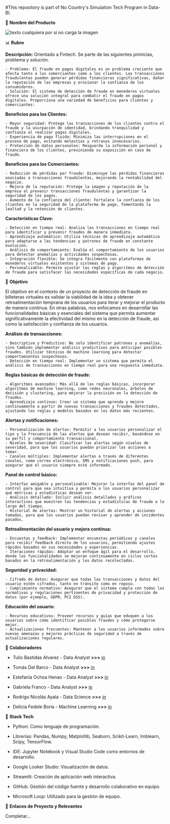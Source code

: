 #This repository is part of No Country's Simulation Tech Program in Data-BI.

💎 **Nombre del Producto**

![texto cualquiera por si no carga la imagen](https://github.com/No-Country/c18-80-t-data-bi/blob/main/WS.png)


📊 **Rubro**


**Descripción:** Orientado a Fintech. Se parte de las siguientes primicias, problema y solución.

    - Problema: El fraude en pagos digitales es un problema creciente que afecta tanto a los comerciantes como a los clientes. Las transacciones fraudulentas pueden generar pérdidas financieras significativas, dañar la reputación de las empresas y erosionar la confianza de los consumidores.
    - Solución: El sistema de detección de fraude en monederos virtuales ofrece una solución integral para combatir el fraude en pagos digitales. Proporciona una variedad de beneficios para clientes y comerciantes:


**Beneficios para los Clientes:**

    - Mayor seguridad: Protege las transacciones de los clientes contra el fraude y la usurpación de identidad, brindando tranquilidad y confianza al realizar pagos digitales.
    - Experiencia de pago fluida: Minimiza las interrupciones en el proceso de pago, evitando molestias y retrasos innecesarios.
    - Protección de datos personales: Resguarda la información personal y financiera de los clientes, previniendo su exposición en caso de fraude.

**Beneficios para los Comerciantes:**

    - Reducción de pérdidas por fraude: Disminuye las pérdidas financieras asociadas a transacciones fraudulentas, mejorando la rentabilidad del negocio.
    - Mejora de la reputación: Protege la imagen y reputación de la empresa al prevenir transacciones fraudulentas y garantizar la seguridad de los pagos.
    - Aumento de la confianza del cliente: Fortalece la confianza de los clientes en la seguridad de la plataforma de pago, fomentando la lealtad y la retención de clientes.

**Características Clave:**

    - Detección en tiempo real: Analiza las transacciones en tiempo real para identificar y prevenir fraudes de manera inmediata.
    - Aprendizaje automático: Utiliza técnicas de aprendizaje automático para adaptarse a las tendencias y patrones de fraude en constante evolución.
    - Análisis de comportamiento: Evalúa el comportamiento de los usuarios para detectar anomalías y actividades sospechosas.
    - Integración flexible: Se integra fácilmente con plataformas de monederos virtuales existentes y sistemas de pago.
    - Personalizable: Permite ajustar las reglas y algoritmos de detección de fraude para satisfacer las necesidades específicas de cada negocio.


🎯 **Objetivo**


El objetivo en el contexto de un proyecto de detección de fraude en billeteras virtuales es validar la viabilidad de la idea y obtener retroalimentación temprana de los usuarios para iterar y mejorar el producto de manera continua. En otras palabras, nos enfocamos en desarrollar las funcionalidades básicas y esenciales del sistema que permita aumentar significativamente la efectividad del mismo en la detección de fraude, así como la satisfacción y confianza de los usuarios.

**Análisis de transacciones:**

    - Descriptivo y Predictivo: No solo identificar patrones y anomalías, sino también implementar análisis predictivos para anticipar posibles fraudes. Utilizar técnicas de machine learning para detectar comportamientos sospechosos.
    - Detección en tiempo real: Implementar un sistema que permita el análisis de transacciones en tiempo real para una respuesta inmediata.
    
**Reglas básicas de detección de fraude:**

    - Algoritmos avanzados: Más allá de las reglas básicas, incorporar algoritmos de machine learning, como redes neuronales, árboles de decisión y clustering, para mejorar la precisión en la detección de fraudes.
    - Aprendizaje continuo: Crear un sistema que aprenda y mejore continuamente a partir de nuevas transacciones y fraudes detectados, ajustando las reglas y modelos basados en los datos más recientes.
    
**Alertas y notificaciones:**

    - Personalización de alertas: Permitir a los usuarios personalizar el tipo y la frecuencia de las alertas que desean recibir, basándose en su perfil y comportamiento transaccional.
    - Niveles de severidad: Clasificar las alertas según niveles de severidad, para que los usuarios puedan priorizar las acciones a tomar.
    - Canales múltiples: Implementar alertas a través de diferentes canales, como correo electrónico, SMS y notificaciones push, para asegurar que el usuario siempre esté informado.
    
**Panel de control básico:**

    - Interfaz amigable y personalizable: Mejorar la interfaz del panel de control para que sea intuitiva y permita a los usuarios personalizar qué métricas y estadísticas desean ver.
    - Análisis detallado: Incluir análisis detallados y gráficos interactivos que muestren las tendencias y estadísticas de fraude a lo largo del tiempo.
    - Historial de alertas: Mostrar un historial de alertas y acciones tomadas, para que los usuarios puedan revisar y aprender de incidentes pasados.
    
**Retroalimentación del usuario y mejora continua:**

    - Encuestas y feedback: Implementar encuestas periódicas y canales para recibir feedback directo de los usuarios, permitiendo ajustes rápidos basados en sus necesidades y experiencias.
    - Iteraciones rápidas: Adoptar un enfoque ágil para el desarrollo, donde las funcionalidades se mejoran continuamente en ciclos cortos basados en la retroalimentación y los datos recolectados.
    
**Seguridad y privacidad:**

    - Cifrado de datos: Asegurar que todas las transacciones y datos del usuario estén cifrados, tanto en tránsito como en reposo.
    - Cumplimiento normativo: Asegurar que el sistema cumpla con todas las normativas y regulaciones pertinentes de privacidad y protección de datos (por ejemplo, GDPR, PCI DSS).
    
**Educación del usuario:**
  
    - Recursos educativos: Proveer recursos y guías que eduquen a los usuarios sobre cómo identificar posibles fraudes y cómo protegerse mejor.
    - Actualizaciones frecuentes: Mantener a los usuarios informados sobre nuevas amenazas y mejores prácticas de seguridad a través de actualizaciones regulares.


🧩 **Colaboradores**


- Tulio Bastidas Alvarez - Data Analyst **>>>** [in](https://www.linkedin.com/in/tulio-bastidas-alvarez/)

- Tomás Del Barco - Data Analyst **>>>**  [in](https://www.linkedin.com/in/tomás-del-barco-b74337229/)

- Estefanía Ochoa Henao - Data Analyst **>>>** [in](https://www.linkedin.com/in/estefania-ochoa-henao/)

- Gabriela Franco - Data Analyst **>>>** [in](https://www.linkedin.com/in/gabyfranco/)

- Rodrigo Nicolás Ayala - Data Science **>>>** [in](https://www.linkedin.com/in/arodrigonicolas/)

- Delicia Fedele Boria - Machine Learning **>>>** [in](https://www.linkedin.com/in/deliciafedeleboria/)


🤖 **Stack Tech**

- Python: Como lenguaje de programación.
  
- Librerías: Pandas, Numpy, Matplotlib, Seaborn, Scikit-Learn, Imblearn, Scipy, TensorFlow.
  
- IDE: Jupyter Notebook y Visual Studio Code como entornos de desarrollo.
  
- Google Looker Studio: Visualización de datos.
  
- Streamlit: Creación de aplicación web interactiva.
  
- GitHub: Gestión del código fuente y desarrollo colaborativo en equipo.
  
- Microsoft Loop: Utilizado para la gestión de equipo.

🔗 **Enlaces de Proyecto y Relevantes**

Completar...
